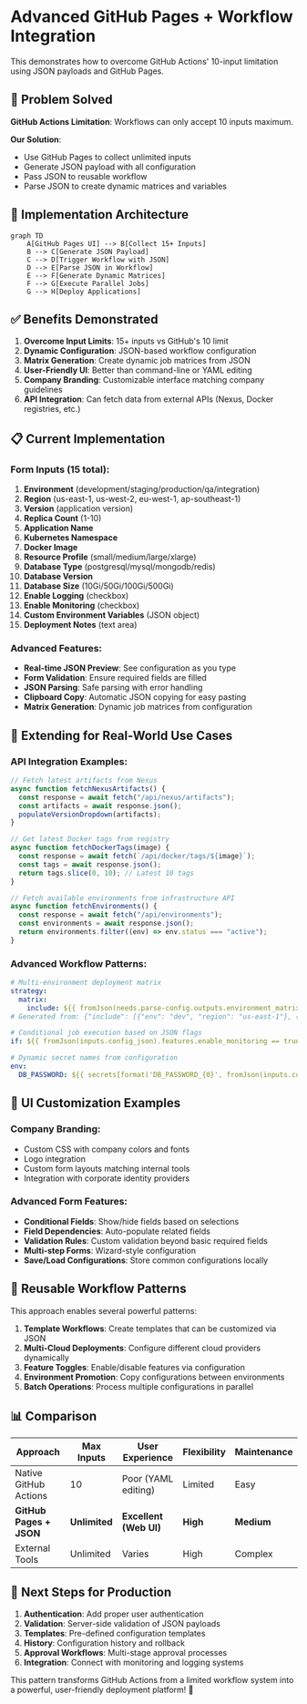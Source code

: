 # Advanced GitHub Pages + Workflow Integration

This demonstrates how to overcome GitHub Actions' 10-input limitation using JSON payloads and GitHub Pages.

## 🎯 Problem Solved

**GitHub Actions Limitation**: Workflows can only accept 10 inputs maximum.

**Our Solution**:

- Use GitHub Pages to collect unlimited inputs
- Generate JSON payload with all configuration
- Pass JSON to reusable workflow
- Parse JSON to create dynamic matrices and variables

## 🚀 Implementation Architecture

```mermaid
graph TD
    A[GitHub Pages UI] --> B[Collect 15+ Inputs]
    B --> C[Generate JSON Payload]
    C --> D[Trigger Workflow with JSON]
    D --> E[Parse JSON in Workflow]
    E --> F[Generate Dynamic Matrices]
    F --> G[Execute Parallel Jobs]
    G --> H[Deploy Applications]
```

## ✅ Benefits Demonstrated

1. **Overcome Input Limits**: 15+ inputs vs GitHub's 10 limit
2. **Dynamic Configuration**: JSON-based workflow configuration
3. **Matrix Generation**: Create dynamic job matrices from JSON
4. **User-Friendly UI**: Better than command-line or YAML editing
5. **Company Branding**: Customizable interface matching company guidelines
6. **API Integration**: Can fetch data from external APIs (Nexus, Docker registries, etc.)

## 📋 Current Implementation

### Form Inputs (15 total):

1. **Environment** (development/staging/production/qa/integration)
2. **Region** (us-east-1, us-west-2, eu-west-1, ap-southeast-1)
3. **Version** (application version)
4. **Replica Count** (1-10)
5. **Application Name**
6. **Kubernetes Namespace**
7. **Docker Image**
8. **Resource Profile** (small/medium/large/xlarge)
9. **Database Type** (postgresql/mysql/mongodb/redis)
10. **Database Version**
11. **Database Size** (10Gi/50Gi/100Gi/500Gi)
12. **Enable Logging** (checkbox)
13. **Enable Monitoring** (checkbox)
14. **Custom Environment Variables** (JSON object)
15. **Deployment Notes** (text area)

### Advanced Features:

- **Real-time JSON Preview**: See configuration as you type
- **Form Validation**: Ensure required fields are filled
- **JSON Parsing**: Safe parsing with error handling
- **Clipboard Copy**: Automatic JSON copying for easy pasting
- **Matrix Generation**: Dynamic job matrices from configuration

## 🔧 Extending for Real-World Use Cases

### API Integration Examples:

```javascript
// Fetch latest artifacts from Nexus
async function fetchNexusArtifacts() {
  const response = await fetch("/api/nexus/artifacts");
  const artifacts = await response.json();
  populateVersionDropdown(artifacts);
}

// Get latest Docker tags from registry
async function fetchDockerTags(image) {
  const response = await fetch(`/api/docker/tags/${image}`);
  const tags = await response.json();
  return tags.slice(0, 10); // Latest 10 tags
}

// Fetch available environments from infrastructure API
async function fetchEnvironments() {
  const response = await fetch("/api/environments");
  const environments = await response.json();
  return environments.filter((env) => env.status === "active");
}
```

### Advanced Workflow Patterns:

```yaml
# Multi-environment deployment matrix
strategy:
  matrix:
    include: ${{ fromJson(needs.parse-config.outputs.environment_matrix) }}
# Generated from: {"include": [{"env": "dev", "region": "us-east-1"}, {"env": "prod", "region": "eu-west-1"}]}

# Conditional job execution based on JSON flags
if: ${{ fromJson(inputs.config_json).features.enable_monitoring == true }}

# Dynamic secret names from configuration
env:
  DB_PASSWORD: ${{ secrets[format('DB_PASSWORD_{0}', fromJson(inputs.config_json).database.type)] }}
```

## 🎨 UI Customization Examples

### Company Branding:

- Custom CSS with company colors and fonts
- Logo integration
- Custom form layouts matching internal tools
- Integration with corporate identity providers

### Advanced Form Features:

- **Conditional Fields**: Show/hide fields based on selections
- **Field Dependencies**: Auto-populate related fields
- **Validation Rules**: Custom validation beyond basic required fields
- **Multi-step Forms**: Wizard-style configuration
- **Save/Load Configurations**: Store common configurations locally

## 🔄 Reusable Workflow Patterns

This approach enables several powerful patterns:

1. **Template Workflows**: Create templates that can be customized via JSON
2. **Multi-Cloud Deployments**: Configure different cloud providers dynamically
3. **Feature Toggles**: Enable/disable features via configuration
4. **Environment Promotion**: Copy configurations between environments
5. **Batch Operations**: Process multiple configurations in parallel

## 📊 Comparison

| Approach                | Max Inputs    | User Experience        | Flexibility | Maintenance |
| ----------------------- | ------------- | ---------------------- | ----------- | ----------- |
| Native GitHub Actions   | 10            | Poor (YAML editing)    | Limited     | Easy        |
| **GitHub Pages + JSON** | **Unlimited** | **Excellent (Web UI)** | **High**    | **Medium**  |
| External Tools          | Unlimited     | Varies                 | High        | Complex     |

## 🚀 Next Steps for Production

1. **Authentication**: Add proper user authentication
2. **Validation**: Server-side validation of JSON payloads
3. **Templates**: Pre-defined configuration templates
4. **History**: Configuration history and rollback
5. **Approval Workflows**: Multi-stage approval processes
6. **Integration**: Connect with monitoring and logging systems

This pattern transforms GitHub Actions from a limited workflow system into a powerful, user-friendly deployment platform! 🎉
